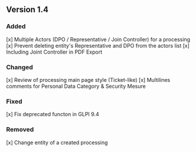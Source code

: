 ## Version 1.4
### Added
[x] Multiple Actors (DPO / Representative / Join Controller) for a processing
[x] Prevent deleting entity's Representative and DPO from the actors list
[x] Including Joint Controller in PDF Export

### Changed
[x] Review of processing main page style (Ticket-like)
[x] Multilines comments for Personal Data Category & Security Mesure

### Fixed
[x] Fix deprecated functon in GLPI 9.4

### Removed
[x] Change entity of a created processing